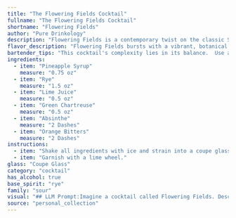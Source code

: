 ```yaml
---
title: "The Flowering Fields Cocktail"
fullname: "The Flowering Fields Cocktail"
shortname: "Flowering Fields"
author: "Pure Drinkology"
description: "Flowering Fields is a contemporary twist on the classic Sazerac, a New Orleans cocktail born in the 19th century.  It utilizes the signature rye whiskey and absinthe base, but elevates it with botanicals like green Chartreuse and citrus notes, giving it a modern, floral touch. "
flavor_description: "Flowering Fields bursts with a vibrant, botanical symphony. The sweetness of pineapple syrup dances with the spicy rye and tangy lime, while Green Chartreuse adds herbal complexity and Absinthe lends a subtle anise whisper. A touch of orange bitters rounds out the profile, creating a harmonious and refreshing experience. "
bartender_tips: "This cocktail's complexity lies in its balance.  Use a good quality rye for backbone and a high-proof Absinthe for its anise kick.  Ensure the Green Chartreuse isn't overpowering, use it judiciously.  The pineapple syrup adds sweetness, so don't go overboard with lime juice.  Shake hard with ice to chill, and strain to avoid any ice shards in your drink. A splash of bitters adds complexity, but go easy, a dash will suffice. "
ingredients:
  - item: "Pineapple Syrup"
    measure: "0.75 oz"
  - item: "Rye"
    measure: "1.5 oz"
  - item: "Lime Juice"
    measure: "0.5 oz"
  - item: "Green Chartreuse"
    measure: "0.5 oz"
  - item: "Absinthe"
    measure: "2 Dashes"
  - item: "Orange Bitters"
    measure: "2 Dashes"
instructions:
  - item: "Shake all ingredients with ice and strain into a coupe glass."
  - item: "Garnish with a lime wheel."
glass: "Coupe Glass"
category: "cocktail"
has_alcohol: true
base_spirit: "rye"
family: "sour"
visual: "## LLM Prompt:Imagine a cocktail called Flowering Fields. Describe its appearance based on the following ingredients:* **Pineapple Syrup:** Adds a golden hue with subtle shimmering particles.* **Rye Whiskey:** Contributes a deep amber color.* **Lime Juice:** Offers a touch of brightness, making the drink slightly lighter.* **Green Chartreuse:**  Introduces a vibrant green shade with subtle herbal hints.* **Absinthe:** Adds a faint, ethereal green tint and a slightly cloudy effect.* **Orange Bitters:** Creates a light orange rim around the surface of the drink.Consider the following when describing the appearance:* **Color:** What is the overall color of the drink? Is it uniform or layered?* **Clarity:** Is the drink clear, cloudy, or somewhere in between?* **Texture:**  Is the drink smooth, layered, or oily?* **Garnish:**  Imagine a garnish that complements the name Flowering Fields.**Example:**The Flowering Fields cocktail is a vibrant, layered concoction. It starts with a golden-amber base from the pineapple syrup and rye whiskey. A touch of green chartreuse and absinthe creates a swirling green hue, reminiscent of a wildflower meadow. The lime juice adds a bright, citrusy accent, while the orange bitters create a delicate orange rim along the top. This visually stunning drink appears to be a miniature landscape of nature's bounty. "
source: "personal_collection"
---
```



